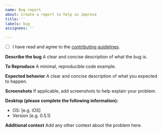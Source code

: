```yaml
---
name: Bug report
about: Create a report to help us improve
title: ''
labels: bug
assignees: ''

---
```


 - [ ] I have read and agree to the [contributing guidelines](https://github.com/griptape-ai/griptape#contributing).

**Describe the bug**
A clear and concise description of what the bug is.

**To Reproduce**
A minimal, reproducible code example.

**Expected behavior**
A clear and concise description of what you expected to happen.

**Screenshots**
If applicable, add screenshots to help explain your problem.

**Desktop (please complete the following information):**
 - OS: [e.g. iOS]
 - Version [e.g. 0.5.1]

**Additional context**
Add any other context about the problem here.
